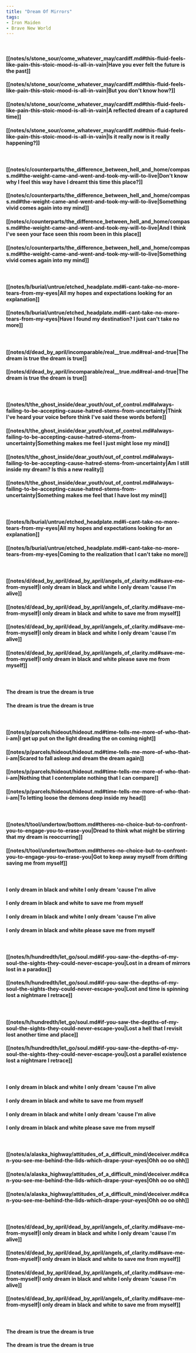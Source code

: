 ```yaml
---
title: "Dream Of Mirrors"
tags:
- Iron Maiden
- Brave New World
---
```

&nbsp;
#### [[notes/s/stone_sour/come_whatever_may/cardiff.md#this-fluid-feels-like-pain-this-stoic-mood-is-all-in-vain|Have you ever felt the future is the past]]
#### [[notes/s/stone_sour/come_whatever_may/cardiff.md#this-fluid-feels-like-pain-this-stoic-mood-is-all-in-vain|But you don't know how?]]
#### [[notes/s/stone_sour/come_whatever_may/cardiff.md#this-fluid-feels-like-pain-this-stoic-mood-is-all-in-vain|A reflected dream of a captured time]]
#### [[notes/s/stone_sour/come_whatever_may/cardiff.md#this-fluid-feels-like-pain-this-stoic-mood-is-all-in-vain|Is it really now is it really happening?]]
&nbsp;
#### [[notes/c/counterparts/the_difference_between_hell_and_home/compass.md#the-weight-came-and-went-and-took-my-will-to-live|Don't know why I feel this way have I dreamt this time this place?]]
#### [[notes/c/counterparts/the_difference_between_hell_and_home/compass.md#the-weight-came-and-went-and-took-my-will-to-live|Something vivid comes again into my mind]]
#### [[notes/c/counterparts/the_difference_between_hell_and_home/compass.md#the-weight-came-and-went-and-took-my-will-to-live|And I think I've seen your face seen this room been in this place]]
#### [[notes/c/counterparts/the_difference_between_hell_and_home/compass.md#the-weight-came-and-went-and-took-my-will-to-live|Something vivid comes again into my mind]]
&nbsp;
#### [[notes/b/burial/untrue/etched_headplate.md#i-cant-take-no-more-tears-from-my-eyes|All my hopes and expectations looking for an explanation]]
#### [[notes/b/burial/untrue/etched_headplate.md#i-cant-take-no-more-tears-from-my-eyes|Have I found my destination? I just can't take no more]]
&nbsp;
#### [[notes/d/dead_by_april/incomparable/real__true.md#real-and-true|The dream is true the dream is true]]
#### [[notes/d/dead_by_april/incomparable/real__true.md#real-and-true|The dream is true the dream is true]]
&nbsp;
#### [[notes/t/the_ghost_inside/dear_youth/out_of_control.md#always-failing-to-be-accepting-cause-hatred-stems-from-uncertainty|Think I've heard your voice before think I've said these words before]]
#### [[notes/t/the_ghost_inside/dear_youth/out_of_control.md#always-failing-to-be-accepting-cause-hatred-stems-from-uncertainty|Something makes me feel I just might lose my mind]]
#### [[notes/t/the_ghost_inside/dear_youth/out_of_control.md#always-failing-to-be-accepting-cause-hatred-stems-from-uncertainty|Am I still inside my dream? Is this a new reality]]
#### [[notes/t/the_ghost_inside/dear_youth/out_of_control.md#always-failing-to-be-accepting-cause-hatred-stems-from-uncertainty|Something makes me feel that I have lost my mind]]
&nbsp;
#### [[notes/b/burial/untrue/etched_headplate.md#i-cant-take-no-more-tears-from-my-eyes|All my hopes and expectations looking for an explanation]]
#### [[notes/b/burial/untrue/etched_headplate.md#i-cant-take-no-more-tears-from-my-eyes|Coming to the realization that I can't take no more]]
&nbsp;
#### [[notes/d/dead_by_april/dead_by_april/angels_of_clarity.md#save-me-from-myself|I only dream in black and white I only dream 'cause I'm alive]]
#### [[notes/d/dead_by_april/dead_by_april/angels_of_clarity.md#save-me-from-myself|I only dream in black and white to save me from myself]]
#### [[notes/d/dead_by_april/dead_by_april/angels_of_clarity.md#save-me-from-myself|I only dream in black and white I only dream 'cause I'm alive]]
#### [[notes/d/dead_by_april/dead_by_april/angels_of_clarity.md#save-me-from-myself|I only dream in black and white please save me from myself]]
&nbsp;
#### The dream is true the dream is true
#### The dream is true the dream is true
&nbsp;
#### [[notes/p/parcels/hideout/hideout.md#time-tells-me-more-of-who-that-i-am|I get up put on the light dreading the on coming night]]
#### [[notes/p/parcels/hideout/hideout.md#time-tells-me-more-of-who-that-i-am|Scared to fall asleep and dream the dream again]]
#### [[notes/p/parcels/hideout/hideout.md#time-tells-me-more-of-who-that-i-am|Nothing that I contemplate nothing that I can compare]]
#### [[notes/p/parcels/hideout/hideout.md#time-tells-me-more-of-who-that-i-am|To letting loose the demons deep inside my head]]
&nbsp;
#### [[notes/t/tool/undertow/bottom.md#theres-no-choice-but-to-confront-you-to-engage-you-to-erase-you|Dread to think what might be stirring that my dream is reoccurring]]
#### [[notes/t/tool/undertow/bottom.md#theres-no-choice-but-to-confront-you-to-engage-you-to-erase-you|Got to keep away myself from drifting saving me from myself]]
&nbsp;
#### I only dream in black and white I only dream 'cause I'm alive
#### I only dream in black and white to save me from myself
#### I only dream in black and white I only dream 'cause I'm alive
#### I only dream in black and white please save me from myself
&nbsp;
#### [[notes/h/hundredth/let_go/soul.md#if-you-saw-the-depths-of-my-soul-the-sights-they-could-never-escape-you|Lost in a dream of mirrors lost in a paradox]]
#### [[notes/h/hundredth/let_go/soul.md#if-you-saw-the-depths-of-my-soul-the-sights-they-could-never-escape-you|Lost and time is spinning lost a nightmare I retrace]]
&nbsp;
#### [[notes/h/hundredth/let_go/soul.md#if-you-saw-the-depths-of-my-soul-the-sights-they-could-never-escape-you|Lost a hell that I revisit lost another time and place]]
#### [[notes/h/hundredth/let_go/soul.md#if-you-saw-the-depths-of-my-soul-the-sights-they-could-never-escape-you|Lost a parallel existence lost a nightmare I retrace]]
&nbsp;
#### I only dream in black and white I only dream 'cause I'm alive
#### I only dream in black and white to save me from myself
#### I only dream in black and white I only dream 'cause I'm alive
#### I only dream in black and white please save me from myself
&nbsp;
#### [[notes/a/alaska_highway/attitudes_of_a_difficult_mind/deceiver.md#can-you-see-me-behind-the-lids-which-drape-your-eyes|Ohh oo oo ohh]]
#### [[notes/a/alaska_highway/attitudes_of_a_difficult_mind/deceiver.md#can-you-see-me-behind-the-lids-which-drape-your-eyes|Ohh oo oo ohh]]
#### [[notes/a/alaska_highway/attitudes_of_a_difficult_mind/deceiver.md#can-you-see-me-behind-the-lids-which-drape-your-eyes|Ohh oo oo ohh]]
&nbsp;
#### [[notes/d/dead_by_april/dead_by_april/angels_of_clarity.md#save-me-from-myself|I only dream in black and white I only dream 'cause I'm alive]]
#### [[notes/d/dead_by_april/dead_by_april/angels_of_clarity.md#save-me-from-myself|I only dream in black and white to save me from myself]]
#### [[notes/d/dead_by_april/dead_by_april/angels_of_clarity.md#save-me-from-myself|I only dream in black and white I only dream 'cause I'm alive]]
#### [[notes/d/dead_by_april/dead_by_april/angels_of_clarity.md#save-me-from-myself|I only dream in black and white to save me from myself]]
&nbsp;
#### The dream is true the dream is true
#### The dream is true the dream is true
